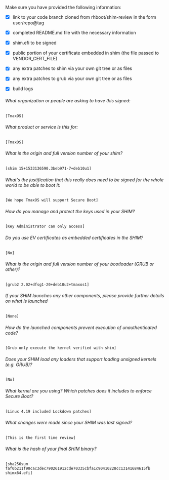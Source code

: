 Make sure you have provided the following information:

 - [x] link to your code branch cloned from rhboot/shim-review in the form user/repo@tag
 - [x] completed README.md file with the necessary information
 - [x] shim.efi to be signed
 - [x] public portion of your certificate embedded in shim (the file passed to VENDOR_CERT_FILE)
 - [x] any extra patches to shim via your own git tree or as files
 - [x] any extra patches to grub via your own git tree or as files
 - [x] build logs


###### What organization or people are asking to have this signed:
`[TmaxOS]`

###### What product or service is this for:
`[TmaxOS]`

###### What is the origin and full version number of your shim?
`[shim 15+1533136590.3beb971-7+deb10u1]`

###### What's the justification that this really does need to be signed for the whole world to be able to boot it:
`[We hope TmaxOS will support Secure Boot]`

###### How do you manage and protect the keys used in your SHIM?
`[Key Administrator can only access]`

###### Do you use EV certificates as embedded certificates in the SHIM?
`[No]`

###### What is the origin and full version number of your bootloader (GRUB or other)?
`[grub2 2.02+dfsg1-20+deb10u2+tmaxos1]`

###### If your SHIM launches any other components, please provide further details on what is launched
`[None]`

###### How do the launched components prevent execution of unauthenticated code?
`[Grub only execute the kernel verified with shim]`

###### Does your SHIM load any loaders that support loading unsigned kernels (e.g. GRUB)?
`[No]`

###### What kernel are you using? Which patches does it includes to enforce Secure Boot?
`[Linux 4.19 included Lockdown patches]`

###### What changes were made since your SHIM was last signed?
`[This is the first time review]`

###### What is the hash of your final SHIM binary?
`[sha256sum faf0b211f90cac3dec790261912cde70335cbfa1c90410228cc13141684615fb shimx64.efi]`
